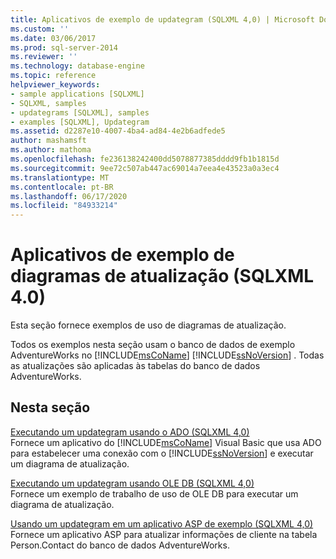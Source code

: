 ```yaml
---
title: Aplicativos de exemplo de updategram (SQLXML 4,0) | Microsoft Docs
ms.custom: ''
ms.date: 03/06/2017
ms.prod: sql-server-2014
ms.reviewer: ''
ms.technology: database-engine
ms.topic: reference
helpviewer_keywords:
- sample applications [SQLXML]
- SQLXML, samples
- updategrams [SQLXML], samples
- examples [SQLXML], Updategram
ms.assetid: d2287e10-4007-4ba4-ad84-4e2b6adfede5
author: mashamsft
ms.author: mathoma
ms.openlocfilehash: fe236138242400dd5078877385dddd9fb1b1815d
ms.sourcegitcommit: 9ee72c507ab447ac69014a7eea4e43523a0a3ec4
ms.translationtype: MT
ms.contentlocale: pt-BR
ms.lasthandoff: 06/17/2020
ms.locfileid: "84933214"
---
```

# <a name="updategram-sample-applications-sqlxml-40"></a>Aplicativos de exemplo de diagramas de atualização (SQLXML 4.0)
  Esta seção fornece exemplos de uso de diagramas de atualização.  
  
 Todos os exemplos nesta seção usam o banco de dados de exemplo AdventureWorks no [!INCLUDE[msCoName](../../includes/msconame-md.md)] [!INCLUDE[ssNoVersion](../../includes/ssnoversion-md.md)] . Todas as atualizações são aplicadas às tabelas do banco de dados AdventureWorks.  
  
## <a name="in-this-section"></a>Nesta seção  
 [Executando um updategram usando o ADO &#40;SQLXML 4,0&#41;](../../relational-databases/sqlxml-annotated-xsd-schemas-xpath-queries/updategrams/executing-an-updategram-by-using-ado-sqlxml-4-0.md)  
 Fornece um aplicativo do [!INCLUDE[msCoName](../../includes/msconame-md.md)] Visual Basic que usa ADO para estabelecer uma conexão com o [!INCLUDE[ssNoVersion](../../includes/ssnoversion-md.md)] e executar um diagrama de atualização.  
  
 [Executando um updategram usando OLE DB &#40;SQLXML 4,0&#41;](../../relational-databases/sqlxml-annotated-xsd-schemas-xpath-queries/updategrams/executing-an-updategram-by-using-ole-db-sqlxml-4-0.md)  
 Fornece um exemplo de trabalho de uso de OLE DB para executar um diagrama de atualização.  
  
 [Usando um updategram em um aplicativo ASP de exemplo &#40;SQLXML 4,0&#41;](../../relational-databases/sqlxml-annotated-xsd-schemas-xpath-queries/updategrams/using-an-updategram-in-a-sample-asp-application-sqlxml-4-0.md)  
 Fornece um aplicativo ASP para atualizar informações de cliente na tabela Person.Contact do banco de dados AdventureWorks.  
  
  
